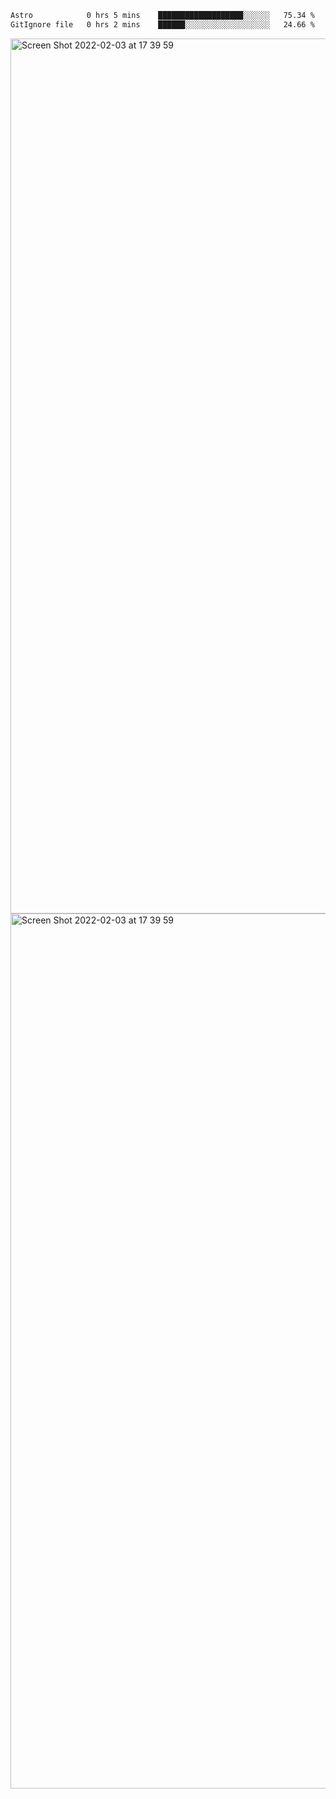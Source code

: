 <!--START_SECTION:waka-->

```txt
Astro            0 hrs 5 mins    ███████████████████░░░░░░   75.34 %
GitIgnore file   0 hrs 2 mins    ██████░░░░░░░░░░░░░░░░░░░   24.66 %
```

<!--END_SECTION:waka-->

<img width="1400" alt="Screen Shot 2022-02-03 at 17 39 59" src="https://user-images.githubusercontent.com/45716542/152387304-f2b60485-53a6-4f4b-a818-5cefb1b0c0ae.png">
<img width="1400" alt="Screen Shot 2022-02-03 at 17 39 59" src="https://user-images.githubusercontent.com/45716542/152387273-ea5cdf21-2a45-44da-8bef-00c1763b1d42.png">
